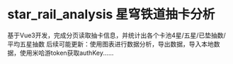 # star_rail_analysis 星穹铁道抽卡分析
基于Vue3开发，完成分页读取抽卡信息，并统计出各个卡池4星/五星/已垫抽数/平均五星抽数
后续可能更新：使用图表进行数据分析，导出数据，导入本地数据，使用米哈游token获取authKey......
